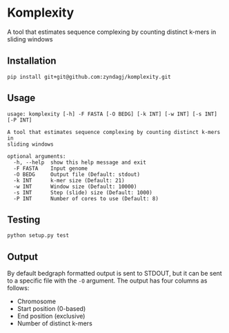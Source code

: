 # Komplexity

A tool that estimates sequence complexing by counting distinct k-mers in sliding windows

## Installation

```
pip install git+git@github.com:zyndagj/komplexity.git
```

## Usage

```
usage: komplexity [-h] -F FASTA [-O BEDG] [-k INT] [-w INT] [-s INT] [-P INT]

A tool that estimates sequence complexing by counting distinct k-mers in
sliding windows

optional arguments:
  -h, --help  show this help message and exit
  -F FASTA    Input genome
  -O BEDG     Output file (Default: stdout)
  -k INT      k-mer size (Default: 21)
  -w INT      Window size (Default: 10000)
  -s INT      Step (slide) size (Default: 1000)
  -P INT      Number of cores to use (Default: 8)
```

## Testing

```
python setup.py test
```

## Output

By default bedgraph formatted output is sent to STDOUT, but it can be sent to a specific file with the `-O` argument. The output has four columns as follows:

- Chromosome
- Start position (0-based)
- End position (exclusive)
- Number of distinct k-mers
